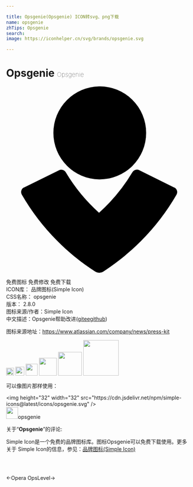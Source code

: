 ```yaml
---

title: Opsgenie(Opsgenie) ICON转svg、png下载
name: opsgenie
zhTips: Opsgenie
search: 
image: https://iconhelper.cn/svg/brands/opsgenie.svg

---
```


# Opsgenie  <small style="font-size: 60%;font-weight: 100">Opsgenie</small>

<div id="svg" class="svg-wrap">
<svg role="img" viewBox="0 0 24 24" xmlns="http://www.w3.org/2000/svg"><title>Opsgenie icon</title><path d="M12.002 0a5.988 5.988 0 1 1 0 11.975 5.988 5.988 0 0 1 0-11.975zm9.723 13.026h-.03l-4.527-2.242a.671.671 0 0 0-.876.268 22.408 22.408 0 0 1-4.306 5.217 22.407 22.407 0 0 1-4.286-5.2.671.671 0 0 0-.876-.269l-4.535 2.226h-.03a.671.671 0 0 0-.248.902 28.85 28.85 0 0 0 4.55 5.933l-.002.001c.024.025.05.048.075.072.335.335.676.664 1.027.981.081.074.165.144.247.217.315.278.632.555.96.82.144.117.295.227.441.341.277.216.552.434.837.639.44.318.888.625 1.346.917a.963.963 0 0 0 1.007.017c.487-.312.962-.64 1.428-.98.068-.05.132-.103.2-.153.358-.266.713-.537 1.06-.82.234-.19.46-.39.688-.588.17-.147.34-.291.506-.442.295-.268.58-.545.864-.825.061-.06.127-.118.188-.179l-.004-.002a28.852 28.852 0 0 0 4.565-5.949.671.671 0 0 0-.269-.902z"/></svg>
</div>
<detail full-name='opsgenie'></detail>

<div class="detail-page">
<p>
<span><span class="badge-success badge">免费图标</span> <span class="badge-success badge">免费修改</span>  <span class="badge-success badge">免费下载</span> </span>
<br/>
<span>
ICON库：
<span class="badge-secondary badge">品牌图标(Simple Icon)</span> 
</span>
<br/>
<span>
CSS名称：
<span class="badge-secondary badge">opsgenie</span> 
</span>

<br/>
<span>
版本：
<span class="badge-secondary badge">2.8.0</span> 
</span>
<br/>
<span>图标来源/作者：<span class="badge-light badge">Simple Icon</span></span> 
<br/>
<span class="zh-detail">中文描述：<span class="badge-primary badge">Opsgenie</span><span class="help-link"><span>帮助改进</span>(<a href="https://gitee.com/liuwave/icon-helper/edit/master/json/brands/opsgenie.json" target="_blank" rel="noopener noreferrer">gitee</a><a href="https://github.com/liuwave/icon-helper/edit/master/json/brands/opsgenie.json" target="_blank" rel="noopener noreferrer">github</a></span>)</span><br/>
</p>
</div><div class="description description alert alert-light"><p>图标来源地址：<a href="https://www.atlassian.com/company/news/press-kit" target="_blank" rel="noopener noreferrer">https://www.atlassian.com/company/news/press-kit</a></p></div>
<div class="alert alert-dark">
<img height="21" width="21" src="https://cdn.jsdelivr.net/npm/simple-icons@latest/icons/opsgenie.svg" />
<img height="24" width="24" src="https://cdn.jsdelivr.net/npm/simple-icons@latest/icons/opsgenie.svg" />
<img height="32" width="32" src="https://cdn.jsdelivr.net/npm/simple-icons@latest/icons/opsgenie.svg" />
<img height="48" width="48" src="https://cdn.jsdelivr.net/npm/simple-icons@latest/icons/opsgenie.svg" />
<img height="64" width="64" src="https://cdn.jsdelivr.net/npm/simple-icons@latest/icons/opsgenie.svg" />
<img height="96" width="96" src="https://cdn.jsdelivr.net/npm/simple-icons@latest/icons/opsgenie.svg" />

</div>
<div>
  <p>可以像图片那样使用：    
  </p>
  <div class="alert alert-primary" style="font-size: 14px">
    &lt;img height="32" width="32" src="https://cdn.jsdelivr.net/npm/simple-icons@latest/icons/opsgenie.svg" /&gt;
    <copy-btn content='<img height="32" width="32" src="https://cdn.jsdelivr.net/npm/simple-icons@latest/icons/opsgenie.svg" />'></copy-btn>
  </div>
  <div class="alert alert-secondary">
    <img height="32" width="32" src="https://cdn.jsdelivr.net/npm/simple-icons@latest/icons/opsgenie.svg" />opsgenie
    <copy-btn content="opsgenie" btn-title="复制图标名称"></copy-btn>
  </div>
</div>
<div class="icon-detail__container">
<p>关于“<b>Opsgenie</b>”的评论:</p>
</div>
<Vssue title="关于“Opsgenie”的评论" />
<div><p>Simple Icon是一个免费的品牌图标库。图标Opsgenie可以免费下载使用。更多关于  Simple Icon的信息，参见：<a target="_blank" href="https://iconhelper.cn/brands.html">品牌图标(Simple Icon)</a>
</p></div>


<div style="padding:2rem 0 " class="page-nav"><p class="inner"><span class="prev">←<router-link to="/icon/opera.html">Opera</router-link></span> <span class="next"><router-link to="/icon/opslevel.html">OpsLevel</router-link>→</span></p></div>
